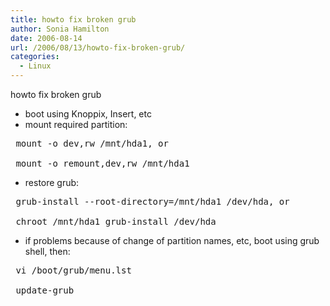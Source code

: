 ```yaml
---
title: howto fix broken grub
author: Sonia Hamilton
date: 2006-08-14
url: /2006/08/13/howto-fix-broken-grub/
categories:
  - Linux
---
```

howto fix broken grub
<!--more-->

  * boot using Knoppix, Insert, etc
  * mount required partition:

<pre> mount -o dev,rw /mnt/hda1, or

 mount -o remount,dev,rw /mnt/hda1</pre>

  * restore grub:

<pre> grub-install --root-directory=/mnt/hda1 /dev/hda, or

 chroot /mnt/hda1 grub-install /dev/hda</pre>

  * if problems because of change of partition names, etc, boot using grub shell, then:

<pre> vi /boot/grub/menu.lst

 update-grub</pre>
